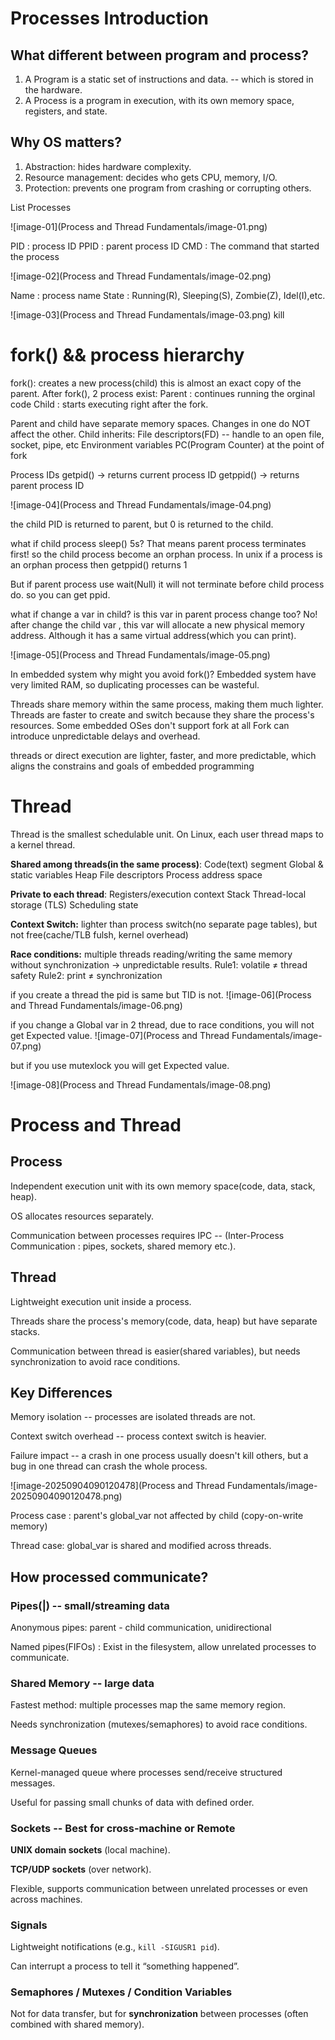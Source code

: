 # Processes Introduction

## What different between program and process?

1. A Program is a static set of instructions and data. -- which is stored in the hardware.
2. A Process is a program in execution, with its own memory space, registers, and state.

## Why OS matters?

1. Abstraction: hides hardware complexity.
2. Resource management: decides who gets CPU, memory, I/O.
3. Protection: prevents one program from crashing or corrupting others.


List Processes

![image-01](Process and Thread Fundamentals/image-01.png)

PID : process ID
PPID : parent process ID
CMD : The command that started the process

![image-02](Process and Thread Fundamentals/image-02.png)

Name : process name
State : Running(R), Sleeping(S), Zombie(Z), Idel(I),etc.

![image-03](Process and Thread Fundamentals/image-03.png)
kill <PID> 


# fork() && process hierarchy

fork(): creates a new process(child) this is almost an exact copy of the parent.
After fork(), 2 process exist:
Parent : continues running the orginal code
Child  : starts executing right after the fork.

Parent and child have separate memory spaces. Changes in one do NOT affect the other.
Child inherits:
File descriptors(FD)  --  handle to an open file, socket, pipe, etc
Environment variables
PC(Program Counter) at the point of fork

Process IDs
getpid() -> returns current process ID
getppid() -> returns parent process ID

![image-04](Process and Thread Fundamentals/image-04.png)

the child PID is returned to parent, but 0 is returned to the child.

what if child process sleep() 5s?
That means parent process terminates first! so the child process become an orphan process. 
In unix if a process is an orphan process then getppid() returns 1

But if parent process use wait(Null) it will not terminate before child process do. so you can get ppid.

what if change a var in child? is this var in parent process change too?
No! after change the child var , this var will allocate a new physical memory address. 
Although it has a same virtual address(which you can print).

![image-05](Process and Thread Fundamentals/image-05.png)

In embedded system why might you avoid fork()?
Embedded system have very limited RAM, so duplicating processes can be wasteful. 

Threads share memory within the same process, making them much lighter.
Threads are faster to create and switch because they share the process's resources.
Some embedded OSes don't support fork at all
Fork can introduce unpredictable delays and overhead.

threads or direct execution are lighter, faster, and more predictable, which aligns the constrains and goals of embedded programming


# Thread

Thread is the smallest schedulable unit.
On Linux, each user thread maps to a kernel thread.

**Shared among threads(in the same process)**:
Code(text) segment
Global & static variables
Heap
File descriptors
Process address space

**Private to each thread**:
Registers/execution context
Stack
Thread-local storage (TLS)
Scheduling state

**Context Switch:** lighter than process switch(no separate page tables), but not free(cache/TLB fulsh, kernel overhead)

**Race conditions:** multiple threads reading/writing the same memory without synchronization -> unpredictable results.
Rule1: volatile ≠ thread safety
Rule2: print ≠ synchronization

if you create a thread the pid is same but TID is not.
![image-06](Process and Thread Fundamentals/image-06.png)

if you change a Global var in 2 thread, due to race conditions, you will not get Expected value.
![image-07](Process and Thread Fundamentals/image-07.png)

but if you use mutexlock you will get Expected value.

![image-08](Process and Thread Fundamentals/image-08.png)

# Process and Thread

## Process

Independent execution unit with its own memory space(code, data, stack, heap).

OS allocates resources separately.

Communication between processes requires IPC -- (Inter-Process Communication : pipes, sockets, shared memory etc.).



## Thread

Lightweight execution unit inside a process.

Threads share the process's memory(code, data, heap) but have separate stacks.

Communication between thread is easier(shared variables), but needs synchronization to avoid race conditions.



## Key Differences

Memory isolation -- processes are isolated threads are not.

Context switch overhead -- process context switch is heavier.

Failure impact -- a crash in one process usually doesn't kill others, but a bug in one thread can crash the whole process.





![image-20250904090120478](Process and Thread Fundamentals/image-20250904090120478.png)

Process case : parent's global_var not affected by child (copy-on-write memory)

Thread case: global_var is shared and modified across threads.



## How processed communicate?

### Pipes(|)  -- small/streaming data

Anonymous pipes: parent - child communication, unidirectional 

Named pipes(FIFOs) : Exist in the filesystem, allow unrelated processes to communicate.

### Shared Memory -- large data

Fastest method: multiple processes map the same memory region.

Needs synchronization (mutexes/semaphores) to avoid race conditions.

### Message Queues

Kernel-managed queue where processes send/receive structured messages.

Useful for passing small chunks of data with defined order.

### Sockets -- Best for cross-machine or Remote

**UNIX domain sockets** (local machine).

**TCP/UDP sockets** (over network).

Flexible, supports communication between unrelated processes or even across machines.

### Signals

Lightweight notifications (e.g., `kill -SIGUSR1 pid`).

Can interrupt a process to tell it “something happened”.

### Semaphores / Mutexes / Condition Variables

Not for data transfer, but for **synchronization** between processes (often combined with shared memory).







